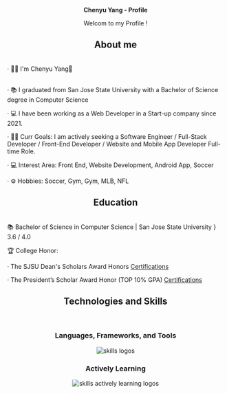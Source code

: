 <div align="center">
  <p><b> Chenyu Yang - Profile </b></p>
  <p>Welcom to my Profile !</p>
</div>

<div align="center">
  <h2> <strong> About </strong> me </h2>
  <br>
</div>

<div align="left">
· 👨‍💻 I'm Chenyu Yang👋 <br><br>

· 📚 I graduated from San Jose State University with a Bachelor of Science degree in Computer Science <br>

· 💻 I have been working as a Web Developer in a Start-up company since 2021. <br>

· 👩‍💻 Curr Goals: I am actively seeking a Software Engineer / Full-Stack Developer / Front-End Developer / Website and Mobile App Developer Full-time Role. <br>

· 💻 Interest Area: Front End, Website Development, Android App, Soccer <br>

· ⚙️ Hobbies: Soccer, Gym, Gym, MLB, NFL
</div>

<div align="center">
  <h2> <strong> Education </strong> </h2>
  <br>
</div>

<div align="left">
📚 Bachelor of Science in Computer Science | San Jose State University } 3.6 / 4.0 </p> <a href="http://chenresume.com/page/resume.html"> </a>

🏆 College Honor: <br>

· The SJSU Dean's Scholars Award Honors <a href="http://chenresume.com/Files/Chenyu_Yang_Dean's_Scholar.pdf"> Certifications </a> 

· The President’s Scholar Award Honor (TOP 10% GPA) <a href="http://chenresume.com/Files/Chenyu_Yang_President_Scholar.pdf"> Certifications </a> 
</div>

<div align="center">
  <h2> <strong> Technologies and Skills  </strong> </h2>
  <br>

  <h3> <strong> Languages, Frameworks, and Tools </strong></h3>
  <img src="https://skillicons.dev/icons?i=java,html,css,cpp,js,ts,react,nodejs,nextjs,vuejs,redux,mongodb,webpack,vite,github," alt="skills logos" />
  <br> 

  <h3> <strong> Actively Learning </strong></h3>
  <img src="https://skillicons.dev/icons?i=aws, python" alt="skills actively learning logos">
</div>

